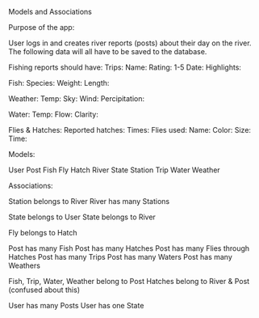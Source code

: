 Models and Associations


Purpose of the app:

User logs in and creates river reports (posts) about their day on the river.
The following data will all have to be saved to the database.

Fishing reports should have:
Trips:
  Name:
  Rating: 1-5
  Date:
  Highlights:

Fish:
  Species:
  Weight:
  Length:

Weather:
  Temp:
  Sky:
  Wind:
  Percipitation:

Water:
  Temp:
  Flow:
  Clarity:

Flies & Hatches:
  Reported hatches:
  Times:
  Flies used:
    Name:
    Color:
    Size:
    Time:


Models:

User
Post
Fish
Fly
Hatch
River
State
Station
Trip
Water
Weather

Associations:

Station belongs to River
River has many Stations

State belongs to User
State belongs to River

Fly belongs to Hatch

Post has many Fish
Post has many Hatches
Post has many Flies through Hatches
Post has many Trips
Post has many Waters
Post has many Weathers

Fish, Trip, Water, Weather belong to Post
Hatches belong to River & Post (confused about this)

User has many Posts
User has one State
